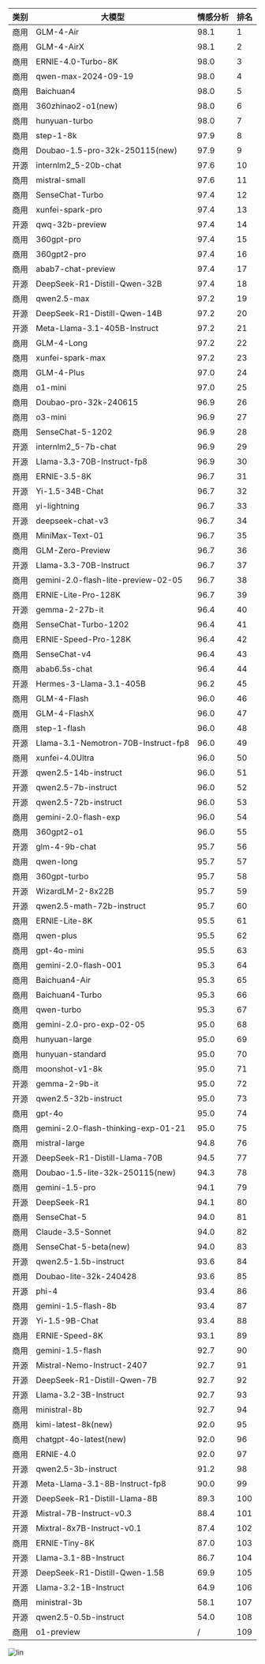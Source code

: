 
| 类别 | 大模型                         | 情感分析 | 排名 |
|-----|------------------------------|---------|----|
|商用|GLM-4-Air|98.1|1|
|商用|GLM-4-AirX|98.1|2|
|商用|ERNIE-4.0-Turbo-8K|98.0|3|
|商用|qwen-max-2024-09-19|98.0|4|
|商用|Baichuan4|98.0|5|
|商用|360zhinao2-o1(new)|98.0|6|
|商用|hunyuan-turbo|98.0|7|
|商用|step-1-8k|97.9|8|
|商用|Doubao-1.5-pro-32k-250115(new)|97.9|9|
|开源|internlm2_5-20b-chat|97.6|10|
|商用|mistral-small|97.6|11|
|商用|SenseChat-Turbo|97.4|12|
|商用|xunfei-spark-pro|97.4|13|
|开源|qwq-32b-preview|97.4|14|
|商用|360gpt-pro|97.4|15|
|商用|360gpt2-pro|97.4|16|
|商用|abab7-chat-preview|97.4|17|
|开源|DeepSeek-R1-Distill-Qwen-32B|97.4|18|
|商用|qwen2.5-max|97.2|19|
|开源|DeepSeek-R1-Distill-Qwen-14B|97.2|20|
|开源|Meta-Llama-3.1-405B-Instruct|97.2|21|
|商用|GLM-4-Long|97.2|22|
|商用|xunfei-spark-max|97.2|23|
|商用|GLM-4-Plus|97.0|24|
|商用|o1-mini|97.0|25|
|商用|Doubao-pro-32k-240615|96.9|26|
|商用|o3-mini|96.9|27|
|商用|SenseChat-5-1202|96.9|28|
|开源|internlm2_5-7b-chat|96.9|29|
|开源|Llama-3.3-70B-Instruct-fp8|96.9|30|
|商用|ERNIE-3.5-8K|96.7|31|
|开源|Yi-1.5-34B-Chat|96.7|32|
|商用|yi-lightning|96.7|33|
|开源|deepseek-chat-v3|96.7|34|
|商用|MiniMax-Text-01|96.7|35|
|商用|GLM-Zero-Preview|96.7|36|
|开源|Llama-3.3-70B-Instruct|96.7|37|
|商用|gemini-2.0-flash-lite-preview-02-05|96.7|38|
|商用|ERNIE-Lite-Pro-128K|96.7|39|
|开源|gemma-2-27b-it|96.4|40|
|商用|SenseChat-Turbo-1202|96.4|41|
|商用|ERNIE-Speed-Pro-128K|96.4|42|
|商用|SenseChat-v4|96.4|43|
|商用|abab6.5s-chat|96.4|44|
|开源|Hermes-3-Llama-3.1-405B|96.2|45|
|商用|GLM-4-Flash|96.0|46|
|商用|GLM-4-FlashX|96.0|47|
|商用|step-1-flash|96.0|48|
|开源|Llama-3.1-Nemotron-70B-Instruct-fp8|96.0|49|
|商用|xunfei-4.0Ultra|96.0|50|
|开源|qwen2.5-14b-instruct|96.0|51|
|开源|qwen2.5-7b-instruct|96.0|52|
|开源|qwen2.5-72b-instruct|96.0|53|
|商用|gemini-2.0-flash-exp|96.0|54|
|商用|360gpt2-o1|96.0|55|
|开源|glm-4-9b-chat|95.7|56|
|商用|qwen-long|95.7|57|
|商用|360gpt-turbo|95.7|58|
|开源|WizardLM-2-8x22B|95.7|59|
|开源|qwen2.5-math-72b-instruct|95.7|60|
|商用|ERNIE-Lite-8K|95.5|61|
|商用|qwen-plus|95.5|62|
|商用|gpt-4o-mini|95.5|63|
|商用|gemini-2.0-flash-001|95.3|64|
|商用|Baichuan4-Air|95.3|65|
|商用|Baichuan4-Turbo|95.3|66|
|商用|qwen-turbo|95.3|67|
|商用|gemini-2.0-pro-exp-02-05|95.0|68|
|商用|hunyuan-large|95.0|69|
|商用|hunyuan-standard|95.0|70|
|商用|moonshot-v1-8k|95.0|71|
|开源|gemma-2-9b-it|95.0|72|
|开源|qwen2.5-32b-instruct|95.0|73|
|商用|gpt-4o|95.0|74|
|商用|gemini-2.0-flash-thinking-exp-01-21|95.0|75|
|商用|mistral-large|94.8|76|
|开源|DeepSeek-R1-Distill-Llama-70B|94.5|77|
|商用|Doubao-1.5-lite-32k-250115(new)|94.3|78|
|商用|gemini-1.5-pro|94.1|79|
|开源|DeepSeek-R1|94.1|80|
|商用|SenseChat-5|94.0|81|
|商用|Claude-3.5-Sonnet|94.0|82|
|商用|SenseChat-5-beta(new)|94.0|83|
|开源|qwen2.5-1.5b-instruct|93.6|84|
|商用|Doubao-lite-32k-240428|93.6|85|
|开源|phi-4|93.4|86|
|商用|gemini-1.5-flash-8b|93.4|87|
|开源|Yi-1.5-9B-Chat|93.4|88|
|商用|ERNIE-Speed-8K|93.1|89|
|商用|gemini-1.5-flash|92.7|90|
|开源|Mistral-Nemo-Instruct-2407|92.7|91|
|开源|DeepSeek-R1-Distill-Qwen-7B|92.7|92|
|开源|Llama-3.2-3B-Instruct|92.7|93|
|商用|ministral-8b|92.7|94|
|商用|kimi-latest-8k(new)|92.0|95|
|商用|chatgpt-4o-latest(new)|92.0|96|
|商用|ERNIE-4.0|92.0|97|
|开源|qwen2.5-3b-instruct|91.2|98|
|开源|Meta-Llama-3.1-8B-Instruct-fp8|90.0|99|
|开源|DeepSeek-R1-Distill-Llama-8B|89.3|100|
|开源|Mistral-7B-Instruct-v0.3|88.4|101|
|开源|Mixtral-8x7B-Instruct-v0.1|87.4|102|
|商用|ERNIE-Tiny-8K|87.0|103|
|开源|Llama-3.1-8B-Instruct|86.7|104|
|开源|DeepSeek-R1-Distill-Qwen-1.5B|69.9|105|
|开源|Llama-3.2-1B-Instruct|64.9|106|
|商用|ministral-3b|58.1|107|
|开源|qwen2.5-0.5b-instruct|54.0|108|
|商用|o1-preview|/|109|


![lin](../pic/sentiment.png)
